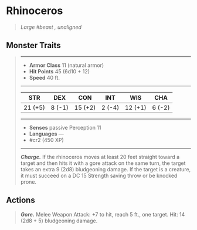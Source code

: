 # Rhinoceros
>*Large #beast , unaligned*
## Monster Traits
>___
>- **Armor Class** 11 (natural armor)
>- **Hit Points** 45 (6d10 + 12)
>- **Speed** 40 ft.
>___
>|STR|DEX|CON|INT|WIS|CHA|
>|:---:|:---:|:---:|:---:|:---:|:---:|
>|21 (+5)|8 (-1)|15 (+2)|2 (-4)|12 (+1)|6 (-2)|
>___
>- **Senses** passive Perception 11
>- **Languages** —
>- #cr2 (450 XP)
>___
>***Charge.*** If the rhinoceros moves at least 20 feet straight toward a target and then hits it with a gore attack on the same turn, the target takes an extra 9 (2d8) bludgeoning damage. If the target is a creature, it must succeed on a DC 15 Strength saving throw or be knocked prone.  
>
## Actions
>***Gore.*** Melee Weapon Attack: +7 to hit, reach 5 ft., one target. Hit: 14 (2d8 + 5) bludgeoning damage.
